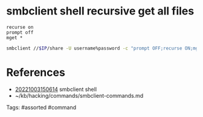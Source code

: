 # smbclient shell recursive get all files
```
recurse on
prompt off
mget *
```
```bash
smbclient //$IP/share -U username%password -c "prompt OFF;recurse ON;mget *"
```

# References
- [20221003150614](/zet/20221003150614/README.md) smbclient shell
- ~/kb/hacking/commands/smbclient-commands.md

Tags:
    #assorted #command
